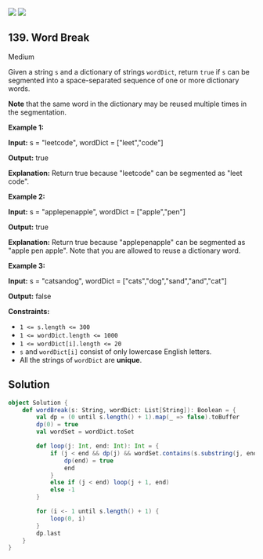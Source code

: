 [![](https://img.shields.io/github/stars/javadev/LeetCode-in-All?label=Stars&style=flat-square)](https://github.com/javadev/LeetCode-in-All)
[![](https://img.shields.io/github/forks/javadev/LeetCode-in-All?label=Fork%20me%20on%20GitHub%20&style=flat-square)](https://github.com/javadev/LeetCode-in-All/fork)

## 139\. Word Break

Medium

Given a string `s` and a dictionary of strings `wordDict`, return `true` if `s` can be segmented into a space-separated sequence of one or more dictionary words.

**Note** that the same word in the dictionary may be reused multiple times in the segmentation.

**Example 1:**

**Input:** s = "leetcode", wordDict = ["leet","code"]

**Output:** true

**Explanation:** Return true because "leetcode" can be segmented as "leet code". 

**Example 2:**

**Input:** s = "applepenapple", wordDict = ["apple","pen"]

**Output:** true

**Explanation:** Return true because "applepenapple" can be segmented as "apple pen apple". Note that you are allowed to reuse a dictionary word. 

**Example 3:**

**Input:** s = "catsandog", wordDict = ["cats","dog","sand","and","cat"]

**Output:** false 

**Constraints:**

*   `1 <= s.length <= 300`
*   `1 <= wordDict.length <= 1000`
*   `1 <= wordDict[i].length <= 20`
*   `s` and `wordDict[i]` consist of only lowercase English letters.
*   All the strings of `wordDict` are **unique**.

## Solution

```scala
object Solution {
    def wordBreak(s: String, wordDict: List[String]): Boolean = {
        val dp = (0 until s.length() + 1).map(_ => false).toBuffer
        dp(0) = true
        val wordSet = wordDict.toSet

        def loop(j: Int, end: Int): Int = {
            if (j < end && dp(j) && wordSet.contains(s.substring(j, end))) {
                dp(end) = true
                end
            }
            else if (j < end) loop(j + 1, end)
            else -1
        }

        for (i <- 1 until s.length() + 1) {
            loop(0, i)
        }
        dp.last
    }
}
```